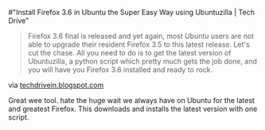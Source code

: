 #"Install Firefox 3.6 in Ubuntu the Super Easy Way using Ubuntuzilla | Tech Drive"


 <div class="posterous_bookmarklet_entry">
 <blockquote class="posterous_medium_quote">Firefox 3.6 final is released and&nbsp;yet again,&nbsp;most Ubuntu users are not able to upgrade their resident Firefox 3.5 to this latest release. Let's cut the chase. All you need to do is to get the latest version of Ubuntuzilla, a python script which pretty much gets the job done, and you will have you Firefox 3.6 installed and ready to rock.</blockquote>

<div class="posterous_quote_citation">via <a href="http://techdrivein.blogspot.com/2010/01/install-firefox-36-in-ubuntu-super-easy.html">techdrivein.blogspot.com</a></div>
 <p>Great wee tool. hate the huge wait we always have on Ubuntu for the latest and greatest Firefox. This downloads and installs the latest version with one script.</p></div>
 